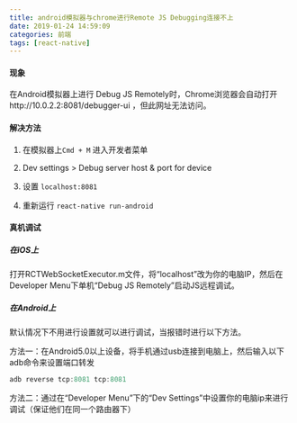 ```yaml
---
title: android模拟器与chrome进行Remote JS Debugging连接不上
date: 2019-01-24 14:59:09
categories: 前端
tags: [react-native]
---
```


#### 现象

在Android模拟器上进行 Debug JS Remotely时，Chrome浏览器会自动打开http://10.0.2.2:8081/debugger-ui ，但此网址无法访问。

#### 解决方法

1. 在模拟器上`Cmd + M` 进入开发者菜单

2. Dev settings > Debug server host & port for device

3. 设置 `localhost:8081`

4. 重新运行 `react-native run-android`

#### 真机调试

##### 在iOS上

打开RCTWebSocketExecutor.m文件，将“localhost”改为你的电脑IP，然后在Developer Menu下单机“Debug JS Remotely”启动JS远程调试。

##### 在Android上

默认情况下不用进行设置就可以进行调试，当报错时进行以下方法。

方法一：在Android5.0以上设备，将手机通过usb连接到电脑上，然后输入以下adb命令来设置端口转发

```powershell
adb reverse tcp:8081 tcp:8081
```

方法二：通过在“Developer Menu”下的“Dev Settings”中设置你的电脑ip来进行调试（保证他们在同一个路由器下）
